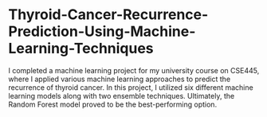 # Thyroid-Cancer-Recurrence-Prediction-Using-Machine-Learning-Techniques
I completed a machine learning project for my university course on CSE445, where I applied various machine learning approaches to predict the recurrence of thyroid cancer. In this project, I utilized six different machine learning models along with two ensemble techniques. Ultimately, the Random Forest model proved to be the best-performing option.

